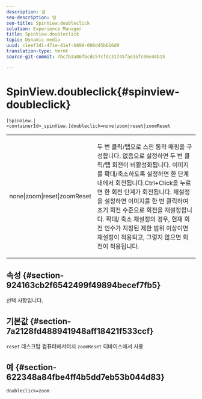 ```yaml
---
description: 널
seo-description: 널
seo-title: SpinView.doubleclick
solution: Experience Manager
title: SpinView.doubleclick
topic: Dynamic media
uuid: c1eef3d1-471e-41ef-b899-008d45b616d0
translation-type: tm+mt
source-git-commit: 7bc7b3a86fbcdc57cfdc31745fae3afc06e44b15

---
```



# SpinView.doubleclick{#spinview-doubleclick}

`[SpinView.|<containerId>_spinView.]doubleclick=none|zoom|reset|zoomReset`

<table id="table_E314540D347D47699C04EB80D20C0721"> 
 <tbody> 
  <tr> 
   <td colname="col1"> <p> <span class="codeph"> none|zoom|reset|zoomReset </span> </p> </td> 
   <td colname="col2"> <p> 두 번 클릭/탭으로 스핀 동작 매핑을 구성합니다. 없음으로 설정하면 두 번 클릭/탭 회전이 <span class="codeph"> </span> 비활성화됩니다. 이미지를 <span class="codeph"> 확대/축소하도록 설정하면 한 단계 내에서 </span> 회전됩니다.Ctrl+Click을 누르면 한 회전 단계가 회전됩니다. 재설정을 <span class="codeph"> </span> 설정하면 이미지를 한 번 클릭하여 초기 회전 수준으로 회전을 재설정합니다. 확대/ <span class="codeph"> 축소 재설정의 </span>경우, 현재 회전 인수가 지정된 제한 범위 이상이면 재설정이 적용되고, 그렇지 않으면 회전이 적용됩니다. </p> </td> 
  </tr> 
 </tbody> 
</table>

## 속성 {#section-924163cb2f6542499f49894becef7fb5}

선택 사항입니다.

## 기본값 {#section-7a2128fd488941948aff18421f533ccf}

`reset` 데스크탑 컴퓨터에서터치 `zoomReset` 디바이스에서 사용

## 예 {#section-622348a84fbe4ff4b5dd7eb53b044d83}

`doubleclick=zoom`
